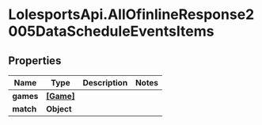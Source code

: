 # LolesportsApi.AllOfinlineResponse2005DataScheduleEventsItems

## Properties
Name | Type | Description | Notes
------------ | ------------- | ------------- | -------------
**games** | [**[Game]**](Game.md) |  | 
**match** | **Object** |  | 
